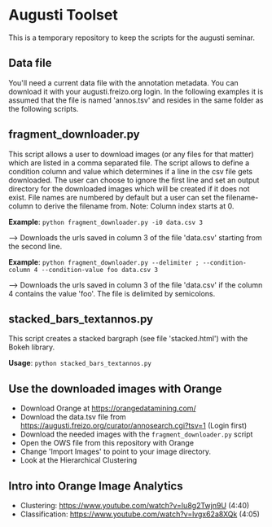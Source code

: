 # Augusti Toolset
This is a temporary repository to keep the scripts for the augusti seminar.

## Data file
You'll need a current data file with the annotation metadata. You can download it with
your augusti.freizo.org login. In the following examples it is assumed that the file is 
named 'annos.tsv' and resides in the same folder as the following scripts.

## fragment_downloader.py
This script allows a user to download images (or any files for that matter) which are listed in a
comma separated file. The script allows to define a condition column and value which determines if a
line in the csv file gets downloaded. The user can choose to ignore the first line and set an output
directory for the downloaded images which will be created if it does not exist. File names are numbered
by default but a user can set the filename-column to derive the filename from.
Note: Column index starts at 0.

**Example**: `python fragment_downloader.py -i0 data.csv 3`

--> Downloads the urls saved in column 3 of the file 'data.csv' starting from the second line.

**Example**: `python fragment_downloader.py --delimiter ; --condition-column 4 --condition-value foo data.csv 3`

--> Downloads the urls saved in column 3 of the file 'data.csv' if the column 4 contains the value 'foo'.
    The file is delimited by semicolons.

## stacked_bars_textannos.py
This script creates a stacked bargraph (see file 'stacked.html') with the Bokeh library.

**Usage**: `python stacked_bars_textannos.py`

## Use the downloaded images with Orange
- Download Orange at https://orangedatamining.com/
- Download the data.tsv file from https://augusti.freizo.org/curator/annosearch.cgi?tsv=1 (Login first)
- Download the needed images with the `fragment_downloader.py` script
- Open the OWS file from this repository with Orange
- Change 'Import Images' to point to your image directory.
- Look at the Hierarchical Clustering

## Intro into Orange Image Analytics
- Clustering: https://www.youtube.com/watch?v=Iu8g2Twjn9U (4:40)
- Classification: https://www.youtube.com/watch?v=lvgx62a8XQk (4:05)
